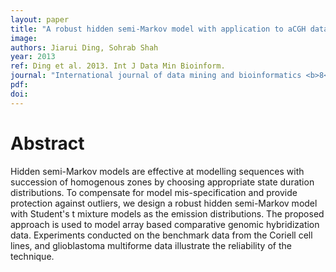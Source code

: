 ```yaml
---
layout: paper
title: "A robust hidden semi-Markov model with application to aCGH data processing."
image: 
authors: Jiarui Ding, Sohrab Shah
year: 2013
ref: Ding et al. 2013. Int J Data Min Bioinform.
journal: "International journal of data mining and bioinformatics <b>8</b>, 427-42"
pdf: 
doi: 
---
```


# Abstract

Hidden semi-Markov models are effective at modelling sequences with succession of homogenous zones by choosing appropriate state duration distributions. To compensate for model mis-specification and provide protection against outliers, we design a robust hidden semi-Markov model with Student's t mixture models as the emission distributions. The proposed approach is used to model array based comparative genomic hybridization data. Experiments conducted on the benchmark data from the Coriell cell lines, and glioblastoma multiforme data illustrate the reliability of the technique.

